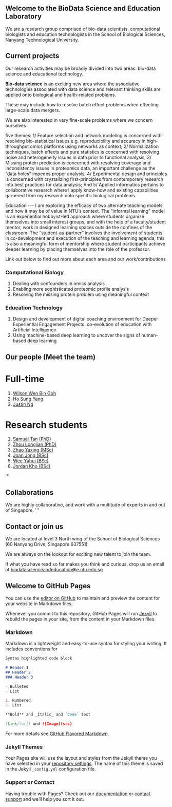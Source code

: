 ## Welcome to the BioData Science and Education Laboratory
We are a research group comprised of bio-data scientists, computational biologists and education technologists in the School of Biological Sciences, Nanyang Technological University.

## Current projects
Our research activities may be broadly divided into two areas: bio-data science and educational technology.

**Bio-data science** is an exciting new area where the associative technologies associated with data science and relevant thinking skills are applied onto biological and health-related problems.

These may include how to resolve batch effect problems when effecting large-scale data mergers. 

We are also interested in very fine-scale problems where we concern ourselves 

five themes: 1/ Feature selection and network modeling is concerned with resolving bio-statistical issues e.g. reproducibility and accuracy in high-throughput omics platforms using networks as context; 2/ Normalization techniques, batch effects and pure statistics is concerned with resolving noise and heterogeneity issues in data prior to functional analysis; 3/ Missing protein prediction is concerned with resolving coverage and inconsistency issues in proteomics data, an important challenge as the “data holes” impedes proper analysis; 4/ Experimental design and principles is concerned with crystalizing first-principles from contemporary research into best practices for data analysis; And 5/ Applied informatics pertains to collaborative research where I apply know-how and existing capabilities garnered from my research onto specific biological problems.

Education --- I am exploring the efficacy of two alternate teaching models and how it may be of value in NTU’s context. The “informal learning” model is an experiential hobbyist-led approach where students organize themselves into small interest groups, and with the help of a faculty/student mentor, work in designed learning spaces outside the confines of the classroom. The “student-as-partner” involves the involvement of students in co-development and execution of the teaching and learning agenda; this is also a meaningful form of mentorship where student participants achieve deeper learning by placing themselves into the role of the professor.

Link out below to find out more about each area and our work/contributions

### Computational Biology
1. Dealing with confounders in omics analysis
2. Enabling more sophisticated proteomic profile analysis
3. Resolving the missing protein problem using meaningful context


### Education Technology
1. Design and development of digital coaching environment for Deeper Experiential Engagement Projects: co-evolution of education with Artificial Intelligence 
2. Using machine-based deep learning to uncover the signs of human-based deep learning



## Our people (Meet the team)
# Full-time
1. [Wilson Wen Bin Goh](/wilsongoh)
2. [Ho Sung Yang]()
3. [Justin Ng]()

# Research students
1. [Samuel Tan (PhD)]()
2. [Zhou Longjian (PhD)]()
3. [Zhao Yaxing (MSc)]()
4. [Joan Jong (BSc)]()
5. [Wee Yuhui (BSc)]()
6. [Jordan Kho (BSc)]()


'''
## Collaborations
We are highly collaborative, and work with a multitude of experts in and out of Singapore.
'''



## Contact or join us
We are located at level 3 North wing of the School of Biological Sciences (60 Nanyang Drive, Singapore 637551)

We are always on the lookout for exciting new talent to join the team. 

If what you have read so far makes you think and curious, drop us an email at [biodatascienceandeducation@e.ntu.edu.sg](mailto:biodatascienceandeducation@e.ntu.edu.sg)





## Welcome to GitHub Pages

You can use the [editor on GitHub](https://github.com/gohwils/biodatascience/edit/master/index.md) to maintain and preview the content for your website in Markdown files.

Whenever you commit to this repository, GitHub Pages will run [Jekyll](https://jekyllrb.com/) to rebuild the pages in your site, from the content in your Markdown files.

### Markdown

Markdown is a lightweight and easy-to-use syntax for styling your writing. It includes conventions for

```markdown
Syntax highlighted code block

# Header 1
## Header 2
### Header 3

- Bulleted
- List

1. Numbered
2. List

**Bold** and _Italic_ and `Code` text

[Link](url) and ![Image](src)
```

For more details see [GitHub Flavored Markdown](https://guides.github.com/features/mastering-markdown/).

### Jekyll Themes

Your Pages site will use the layout and styles from the Jekyll theme you have selected in your [repository settings](https://github.com/gohwils/biodatascience/settings). The name of this theme is saved in the Jekyll `_config.yml` configuration file.

### Support or Contact

Having trouble with Pages? Check out our [documentation](https://help.github.com/categories/github-pages-basics/) or [contact support](https://github.com/contact) and we’ll help you sort it out.
